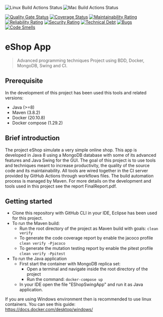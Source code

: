 
![Linux Build Actions Status](https://github.com/GiovanniBurbi/e-shop/actions/workflows/maven-linux.yml/badge.svg)
![Mac Build Actions Status](https://github.com/GiovanniBurbi/e-shop/actions/workflows/maven-mac.yml/badge.svg)

[![Quality Gate Status](https://sonarcloud.io/api/project_badges/measure?project=GiovanniBurbi_e-shop&metric=alert_status)](https://sonarcloud.io/summary/new_code?id=GiovanniBurbi_e-shop)
[![Coverage Status](https://coveralls.io/repos/github/GiovanniBurbi/e-shop/badge.svg)](https://coveralls.io/github/GiovanniBurbi/e-shop)
[![Maintainability Rating](https://sonarcloud.io/api/project_badges/measure?project=GiovanniBurbi_e-shop&metric=sqale_rating)](https://sonarcloud.io/summary/new_code?id=GiovanniBurbi_e-shop)
[![Reliability Rating](https://sonarcloud.io/api/project_badges/measure?project=GiovanniBurbi_e-shop&metric=reliability_rating)](https://sonarcloud.io/summary/new_code?id=GiovanniBurbi_e-shop)
[![Security Rating](https://sonarcloud.io/api/project_badges/measure?project=GiovanniBurbi_e-shop&metric=security_rating)](https://sonarcloud.io/summary/new_code?id=GiovanniBurbi_e-shop)
[![Technical Debt](https://sonarcloud.io/api/project_badges/measure?project=GiovanniBurbi_e-shop&metric=sqale_index)](https://sonarcloud.io/summary/new_code?id=GiovanniBurbi_e-shop)
[![Bugs](https://sonarcloud.io/api/project_badges/measure?project=GiovanniBurbi_e-shop&metric=bugs)](https://sonarcloud.io/summary/new_code?id=GiovanniBurbi_e-shop)
[![Code Smells](https://sonarcloud.io/api/project_badges/measure?project=GiovanniBurbi_e-shop&metric=code_smells)](https://sonarcloud.io/summary/new_code?id=GiovanniBurbi_e-shop)
 # eShop App
> Advanced programming techniques Project using BDD, Docker, MongoDB, Swing and CI.

## Prerequisite 
In the development of this project has been used this tools and related versions:
 * Java (>=8)
 * Maven (3.8.2)
 * Docker (20.10.8)
 * Docker compose (1.29.2)
## Brief introduction
The project eShop simulate a very simple online shop. This app is developed in Java 8 using a MongoDB database with some of its advanced features and Java Swing for the GUI. The goal of this project is to use tools and techniques meant to increase productivity, the quality of the source code and its maintainability. All tools are wired together in the CI server provided by GitHub Actions through workflows files. The build automation process is managed by Maven. For more details on the development and tools used in this project see the report FinalReport.pdf.
## Getting started
* Clone this repository with GitHub CLI in your IDE, Eclipse has been used for this project.
* To run the Maven build:
  * Run the root directory of the project as Maven build with goals:
    `clean verify`
  * To generate the code coverage report by enable the jacoco profile
    `clean verify -Pjacoco`
  * To generate the mutation testing report by enable the pitest profile
    `clean verify -Ppitest`
* To run the Java application
  * First start the container with MongoDB replica set:
     * Open a terminal and navigate inside the root directory of the project
     * Run the command:
       `docker-compose up`
   * In your IDE open the file "EShopSwingApp" and run it as Java application.

If you are using Windows environment then is recommended to use linux containers. You can see this guide: https://docs.docker.com/desktop/windows/
